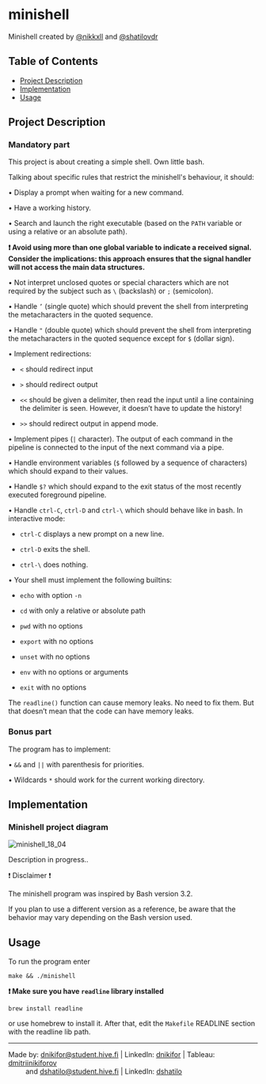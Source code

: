 # minishell

Minishell created by [@nikkxll](https://github.com/nikkxll) and [@shatilovdr](https://github.com/shatilovdr)

## Table of Contents
- [Project Description](#project-description)
- [Implementation](#implementation)
- [Usage](#usage)

## Project Description

### Mandatory part

This project is about creating a simple shell.
Own little bash.

Talking about specific rules that restrict the minishell's behaviour, it should:

• Display a prompt when waiting for a new command.

• Have a working history.

• Search and launch the right executable (based on the ```PATH``` variable or using a
relative or an absolute path).

**❗ Avoid using more than one global variable to indicate a received signal. Consider
the implications: this approach ensures that the signal handler will not access the
main data structures.**

• Not interpret unclosed quotes or special characters which are not required by the
subject such as ```\``` (backslash) or ```;``` (semicolon).

• Handle ```’``` (single quote) which should prevent the shell from interpreting the metacharacters in the quoted sequence.

• Handle ```"``` (double quote) which should prevent the shell from interpreting the metacharacters in the quoted sequence except for ```$``` (dollar sign).

• Implement redirections:

- ```<``` should redirect input
  
- ```>``` should redirect output
  
- ```<<``` should be given a delimiter, then read the input until a line containing the delimiter is seen. However, it doesn’t have to update the history!

- ```>>``` should redirect output in append mode.
  
• Implement pipes (```|``` character). The output of each command in the pipeline is
connected to the input of the next command via a pipe.

• Handle environment variables (```$``` followed by a sequence of characters) which
should expand to their values.

• Handle ```$?``` which should expand to the exit status of the most recently executed
foreground pipeline.

• Handle ```ctrl-C```, ```ctrl-D``` and ```ctrl-\``` which should behave like in bash. In interactive mode:

- ```ctrl-C``` displays a new prompt on a new line.

- ```ctrl-D``` exits the shell.

- ```ctrl-\``` does nothing.

• Your shell must implement the following builtins:

- ```echo``` with option ```-n```

- ```cd``` with only a relative or absolute path

- ```pwd``` with no options

- ```export``` with no options

- ```unset``` with no options

- ```env``` with no options or arguments

- ```exit``` with no options

The ```readline()``` function can cause memory leaks. No need to fix them. But that doesn’t mean that the code can have memory leaks.

### Bonus part

The program has to implement:

• ```&&``` and ```||``` with parenthesis for priorities.

• Wildcards ```*``` should work for the current working directory.

## Implementation

### Minishell project diagram

![minishell_18_04](https://github.com/nikkxll/42-minishell/assets/125829393/f4d181ee-3213-4573-a91a-959f1277ef32)

Description in progress..

❗ Disclaimer ❗

The minishell program was inspired by Bash version 3.2.

If you plan to use a different version as a reference, be aware that the behavior may vary depending on the Bash version used.

## Usage

To run the program enter
```
make && ./minishell
```
**❗ Make sure you have ```readline``` library installed**
```
brew install readline
```
or use homebrew to install it. After that, edit the ```Makefile``` READLINE section with the readline lib path.

---
Made by: dnikifor@student.hive.fi | LinkedIn: [dnikifor](https://www.linkedin.com/in/dmitriinikiforov/) | Tableau: [dmitriinikiforov](https://public.tableau.com/app/profile/nikiforov.dmitrii/vizzes)\
&emsp;&emsp;&ensp;and dshatilo@student.hive.fi | LinkedIn: [dshatilo](https://www.linkedin.com/in/shatilovdr/)
